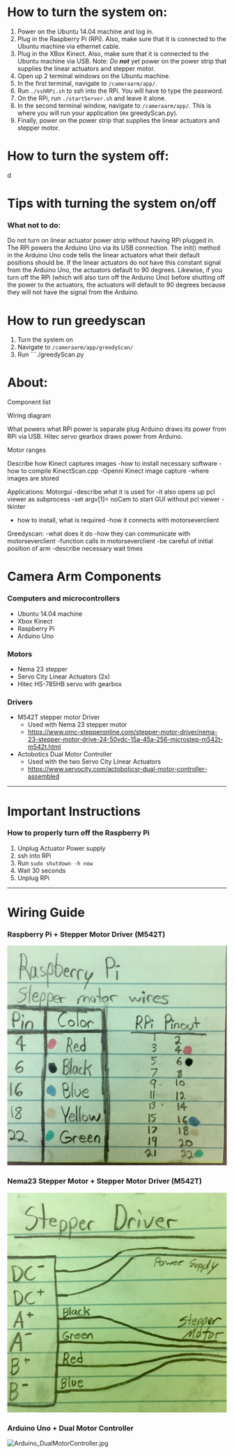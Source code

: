 # How to turn the system on: #
1. Power on the Ubuntu 14.04 machine and log in. 
2. Plug in the Raspberry Pi (RPi). Also, make sure that it is connected to the Ubuntu machine via ethernet cable.
3. Plug in the XBox Kinect. Also, make sure that it is connected to the Ubuntu machine via USB.
Note: _Do **not**_ yet power on the power strip that supplies the linear actuators and stepper motor.
4. Open up 2 terminal windows on the Ubuntu machine.
5. In the first terminal, navigate to `/cameraarm/app/`.
6. Run `./sshRPi.sh` to ssh into the RPi. You will have to type the password.
7. On the RPi, run `./startServer.sh` and leave it alone. 
8. In the second terminal window, navigate to `/cameraarm/app/`. This is where you will run your application (ex greedyScan.py).
9. Finally, power on the power strip that supplies the linear actuators and stepper motor.

# How to turn the system off: # 
d

# Tips with turning the system on/off #
### What not to do: ###
Do not turn on linear actuator power strip without having RPi plugged in. The RPi powers the Arduino Uno via its USB connection. The init() method in the Arduino Uno code tells the linear actuators what their default positions should be. If the linear actuators do not have this constant signal from the Arduino Uno, the actuators default to 90 degrees. 
Likewise, if you turn off the RPi (which will also turn off the Arduino Uno) before shutting off the power to the actuators, the actuators will default to 90 degrees because they will not have the signal from the Arduino. 


# How to run greedyscan #
1. Turn the system on
2. Navigate to ```/cameraarm/app/greedyScan/```
3. Run ```./greedyScan.py

# About: #

Component list

Wiring diagram

What powers what
RPi power is separate plug
Arduino draws its power from RPi via USB. 
Hitec servo gearbox draws power from Arduino. 

Motor ranges

Describe how Kinect captures images 
-how to install necessary software
-how to compile KinectScan.cpp
-Openni Kinect image capture
-where images are stored

Applications:
Motorgui
-describe what it is used for
-it also opens up pcl viewer as subprocess
   -set argv[1]= noCam to start GUI without pcl viewer
-tkinter
   - how to install, what is required
-how it connects with motorseverclient

Greedyscan:
-what does it do
-how they can communicate with motorseverclient
-function calls in motorseverclient
-be careful of initial position of arm 
-describe necessary wait times



# Camera Arm Components #
### Computers and microcontrollers ###
* Ubuntu 14.04 machine
* Xbox Kinect
* Raspberry Pi
* Arduino Uno

### Motors ###
* Nema 23 stepper
* Servo City Linear Actuators (2x)
* Hitec HS-785HB servo with gearbox

### Drivers ###
* M542T stepper motor Driver
	* Used with Nema 23 stepper motor
	* https://www.omc-stepperonline.com/stepper-motor-driver/nema-23-stepper-motor-drive-24-50vdc-15a-45a-256-microstep-m542t-m542t.html
* Actobotics Dual Motor Controller
	* Used with the two Servo City Linear Actuators
	* https://www.servocity.com/actoboticsr-dual-motor-controller-assembled 
_____
# Important Instructions #
### How to properly turn off the Raspberry Pi ###
1. Unplug Actuator Power supply
2. ssh into RPi
3. Run `sudo shutdown -h now`
4. Wait 30 seconds
5. Unplug RPi
_____
# Wiring Guide #
### Raspberry Pi + Stepper Motor Driver (M542T)
![RPi_M542T](/resources/RPi_M542T.jpg)
### Nema23 Stepper Motor + Stepper Motor Driver (M542T)
![Nema23_M542T](/resources/Nema23_M542T.jpg)
### Arduino Uno + Dual Motor Controller
![Arduino_DualMotorController.jpg](/resources/Arduino_DualMotorController.jpg.jpg)